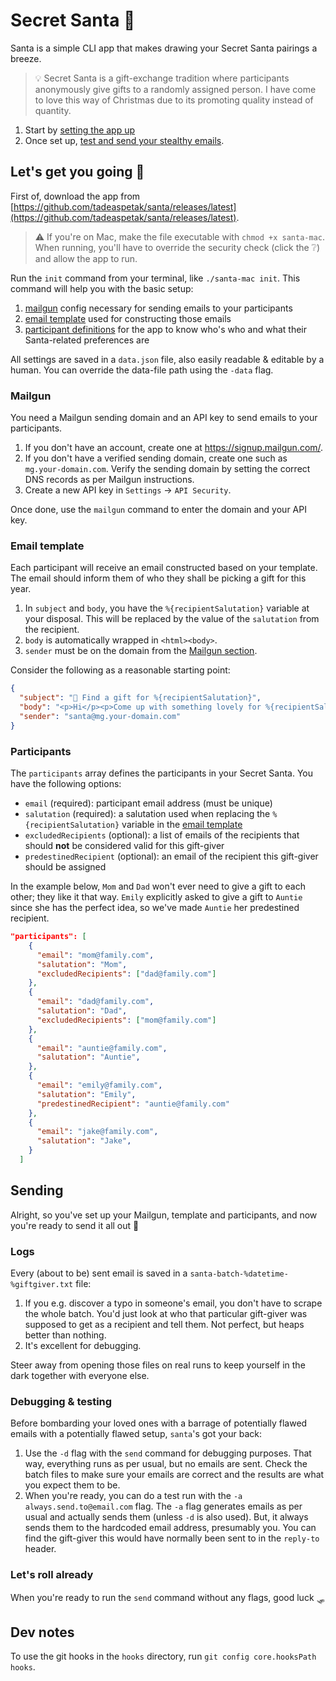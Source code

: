 # Secret Santa 🎅

Santa is a simple CLI app that makes drawing your Secret Santa pairings a breeze.

> 💡 Secret Santa is a gift-exchange tradition where participants anonymously give gifts to a randomly assigned person. I have come to love this way of Christmas due to its promoting quality instead of quantity.

1. Start by [setting the app up](#lets-get-you-going-)
1. Once set up, [test and send your stealthy emails](#sending).

## Let's get you going 🎄

First of, download the app from [https://github.com/tadeaspetak/santa/releases/latest](https://github.com/tadeaspetak/santa/releases/latest).

> ⚠️ If you're on Mac, make the file executable with `chmod +x santa-mac`. When running, you'll have to override the security check (click the ❔) and allow the app to run.

Run the `init` command from your terminal, like `./santa-mac init`. This command will help you with the basic setup:

1. [mailgun](#mailgun) config necessary for sending emails to your participants
2. [email template](#template) used for constructing those emails
3. [participant definitions](#participants) for the app to know who's who and what their Santa-related preferences are

All settings are saved in a `data.json` file, also easily readable & editable by a human. You can override the data-file path using the `-data` flag.

### Mailgun

You need a Mailgun sending domain and an API key to send emails to your participants.

1. If you don't have an account, create one at https://signup.mailgun.com/.
2. If you don't have a verified sending domain, create one such as `mg.your-domain.com`. Verify the sending domain by setting the correct DNS records as per Mailgun instructions.
3. Create a new API key in `Settings` -> `API Security`.

Once done, use the `mailgun` command to enter the domain and your API key.

### Email template

Each participant will receive an email constructed based on your template. The email should inform them of who they shall be picking a gift for this year.

1. In `subject` and `body`, you have the `%{recipientSalutation}` variable at your disposal. This will be replaced by the value of the `salutation` from the recipient.
2. `body` is automatically wrapped in `<html><body>`.
3. `sender` must be on the domain from the [Mailgun section](#mailgun).

Consider the following as a reasonable starting point:

```json
{
  "subject": "🎄 Find a gift for %{recipientSalutation}",
  "body": "<p>Hi</p><p>Come up with something lovely for %{recipientSalutation}.</p><p>Happy hunting,<br/>Your 🎅</p>",
  "sender": "santa@mg.your-domain.com"
}
```

### Participants

The `participants` array defines the participants in your Secret Santa. You have the following options:

- `email` (required): participant email address (must be unique)
- `salutation` (required): a salutation used when replacing the `%{recipientSalutation}` variable in the [email template](#email-template)
- `excludedRecipients` (optional): a list of emails of the recipients that should **not** be considered valid for this gift-giver
- `predestinedRecipient` (optional): an email of the recipient this gift-giver should be assigned

In the example below, `Mom` and `Dad` won't ever need to give a gift to each other; they like it that way. `Emily` explicitly asked to give a gift to `Auntie` since she has the perfect idea, so we've made `Auntie` her predestined recipient.

```json
"participants": [
    {
      "email": "mom@family.com",
      "salutation": "Mom",
      "excludedRecipients": ["dad@family.com"]
    },
    {
      "email": "dad@family.com",
      "salutation": "Dad",
      "excludedRecipients": ["mom@family.com"]
    },
    {
      "email": "auntie@family.com",
      "salutation": "Auntie",
    },
    {
      "email": "emily@family.com",
      "salutation": "Emily",
      "predestinedRecipient": "auntie@family.com"
    },
    {
      "email": "jake@family.com",
      "salutation": "Jake",
    }
  ]
```

## <a name="sending">Sending</a>

Alright, so you've set up your Mailgun, template and participants, and now you're ready to send it all out 🦉

### Logs

Every (about to be) sent email is saved in a `santa-batch-%datetime-%giftgiver.txt` file:

1. If you e.g. discover a typo in someone's email, you don't have to scrape the whole batch. You'd just look at who that particular gift-giver was supposed to get as a recipient and tell them. Not perfect, but heaps better than nothing.
2. It's excellent for debugging.

Steer away from opening those files on real runs to keep yourself in the dark together with everyone else.

### Debugging & testing

Before bombarding your loved ones with a barrage of potentially flawed emails with a potentially flawed setup, `santa`'s got your back:

1. Use the `-d` flag with the `send` command for debugging purposes. That way, everything runs as per usual, but no emails are sent. Check the batch files to make sure your emails are correct and the results are what you expect them to be.
2. When you're ready, you can do a test run with the `-a always.send.to@email.com` flag. The `-a` flag generates emails as per usual and actually sends them (unless `-d` is also used). But, it always sends them to the hardcoded email address, presumably you. You can find the gift-giver this would have normally been sent to in the `reply-to` header.

### Let's roll already

When you're ready to run the `send` command without any flags, good luck 🛷

## Dev notes

To use the git hooks in the `hooks` directory, run `git config core.hooksPath hooks`.

